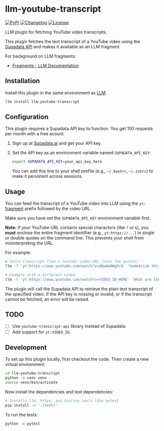 # llm-youtube-transcript

[![PyPI](https://img.shields.io/pypi/v/llm-youtube-transcript.svg)](https://pypi.org/project/llm-youtube-transcript/)
[![Changelog](https://img.shields.io/github/v/release/saeedesmaili/llm-youtube-transcript?include_prereleases&label=changelog)](https://github.com/saeedesmaili/llm-youtube-transcript/releases)
[![License](https://img.shields.io/badge/license-Apache%202.0-blue.svg)](https://github.com/saeedesmaili/llm-youtube-transcript/blob/main/LICENSE)

LLM plugin for fetching YouTube video transcripts.

This plugin fetches the text transcript of a YouTube video using the [Supadata API](https://supadata.ai/documentation/youtube/get-transcript) and makes it available as an LLM fragment.

For background on LLM fragments:

- [Fragments - LLM Documentation](https://llm.datasette.io/en/stable/fragments.html)

## Installation

Install this plugin in the same environment as [LLM](https://llm.datasette.io/).

```bash
llm install llm-youtube-transcript
```

## Configuration

This plugin requires a Supadata API key to function. You get 100 requests per month with a free acount.

1.  Sign up at [Supadata.ai](https://supadata.ai/) and get your API key.
2.  Set the API key as an environment variable named `SUPADATA_API_KEY`:

    ```bash
    export SUPADATA_API_KEY=your_api_key_here
    ```

    You can add this line to your shell profile (e.g., `~/.bashrc`, `~/.zshrc`) to make it persistent across sessions.

## Usage

You can feed the transcript of a YouTube video into LLM using the `yt:` [fragment](https://llm.datasette.io/en/stable/fragments.html) prefix followed by the video URL.

Make sure you have set the `SUPADATA_API_KEY` environment variable first.

**Note:** If your YouTube URL contains special characters (like `?` or `&`), you **must** enclose the entire fragment identifier (e.g., `yt:https://...`) in single or double quotes on the command line. This prevents your shell from misinterpreting the URL.

For example:

```bash
# Fetch transcript from a YouTube video URL (note the quotes)
llm -f 'yt:https://www.youtube.com/watch?v=dQw4w9WgXcQ' 'Summarize this transcript'

# Example with a different video
llm -f 'yt:https://www.youtube.com/watch?v=VIDEO_ID_HERE' 'What are the main points discussed in this video?'
```

The plugin will call the Supadata API to retrieve the plain text transcript of the specified video. If the API key is missing or invalid, or if the transcript cannot be fetched, an error will be raised.

## TODO

- [ ] Use `youtube-transcript-api` library instead of Supadata.
- [ ] Add support for `yt:VIDEO_ID`.

## Development

To set up this plugin locally, first checkout the code. Then create a new virtual environment:

```bash
cd llm-youtube-transcript
python -m venv venv
source venv/bin/activate
```

Now install the dependencies and test dependencies:

```bash
# Installs llm, httpx, and testing tools like pytest
pip install -e '.[test]'
```

To run the tests:

```bash
python -m pytest
```
